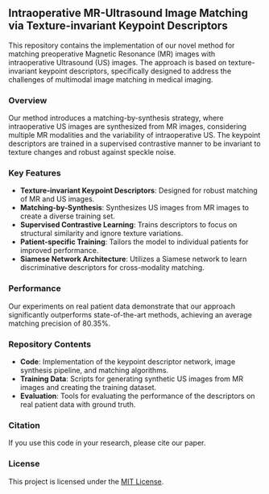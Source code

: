 ## Intraoperative MR-Ultrasound Image Matching via Texture-invariant Keypoint Descriptors

This repository contains the implementation of our novel method for matching preoperative Magnetic Resonance (MR) images with intraoperative Ultrasound (US) images. The approach is based on texture-invariant keypoint descriptors, specifically designed to address the challenges of multimodal image matching in medical imaging.

### Overview
Our method introduces a matching-by-synthesis strategy, where intraoperative US images are synthesized from MR images, considering multiple MR modalities and the variability of intraoperative US. The keypoint descriptors are trained in a supervised contrastive manner to be invariant to texture changes and robust against speckle noise.

### Key Features
- **Texture-invariant Keypoint Descriptors**: Designed for robust matching of MR and US images.
- **Matching-by-Synthesis**: Synthesizes US images from MR images to create a diverse training set.
- **Supervised Contrastive Learning**: Trains descriptors to focus on structural similarity and ignore texture variations.
- **Patient-specific Training**: Tailors the model to individual patients for improved performance.
- **Siamese Network Architecture**: Utilizes a Siamese network to learn discriminative descriptors for cross-modality matching.

### Performance
Our experiments on real patient data demonstrate that our approach significantly outperforms state-of-the-art methods, achieving an average matching precision of 80.35%.

### Repository Contents
- **Code**: Implementation of the keypoint descriptor network, image synthesis pipeline, and matching algorithms.
- **Training Data**: Scripts for generating synthetic US images from MR images and creating the training dataset.
- **Evaluation**: Tools for evaluating the performance of the descriptors on real patient data with ground truth.

### Citation
If you use this code in your research, please cite our paper.

### License
This project is licensed under the [MIT License](LICENSE).
